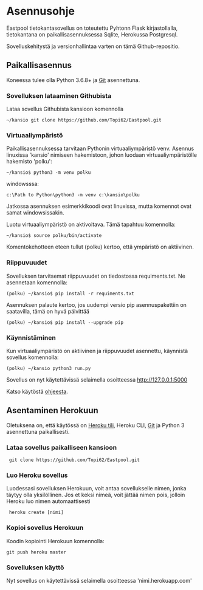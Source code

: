 # Asennusohje

Eastpool tietokantasovellus on toteutettu Pyhtonn Flask kirjastollalla, tietokantana on 
paikallisasennuksessa Sqlite, Herokussa Postgresql.

Sovelluskehitystä ja versionhallintaa varten on tämä Github-repositio.

## Paikallisasennus

Koneessa tulee olla Python 3.6.8+ ja [Git](https://git-scm.com) asennettuna. 

### Sovelluksen lataaminen Githubista

Lataa sovellus Githubista kansioon komennolla

```~/kansio git clone https://github.com/Topi62/Eastpool.git```

### Virtuaaliympäristö

Paikallisasennuksessa tarvitaan Pythonin virtuaaliympäristö venv. Asennus linuxissa 'kansio'
nimiseen hakemistoon, johon luodaan virtuaaliympäristölle hakemisto 'polku':

```~/kansio$ python3 -m venv polku```

windowsssa:

```c:\Path to Python\python3 -m venv c:\kansio\polku```

Jatkossa asennuksen esimerkkikoodi ovat linuxissa, mutta komennot ovat
samat windowsissakin.

Luotu virtuaaliympäristö on aktivoitava. Tämä tapahtuu komennolla:

```~/kansio$ source polku/bin/activate```

Komentokehotteen eteen tullut (polku) kertoo, että ympäristö on aktiivinen.


### Riippuvuudet

Sovelluksen tarvitsemat riippuvuudet on tiedostossa requiments.txt. Ne asennetaan komennolla:

```(polku) ~/kansio$ pip install -r requiments.txt```

Asennuksen palaute kertoo, jos uudempi versio pip asennuspakettiin  on saatavilla,
tämä on hyvä päivittää

```(polku) ~/kansio$ pip install --upgrade pip```

### Käynnistäminen

Kun virtuaaliympäristö on aktiivinen ja riippuvuudet asennettu, käynnistä sovellus komennolla:

```(polku) ~/kansio python3 run.py```

Sovellus on nyt käytettävissä selaimella osoitteessa http://127.0.0.1:5000

Katso käytöstä [ohjeesta](käyttöohje.md).

## Asentaminen Herokuun

Oletuksena on, että käytössä on [Heroku tili](https://signup.heroku.com/signup/dc), Heroku CLI, [Git](https://git-scm.com) ja Python 3 asennettuna paikallisesti.

### Lataa sovellus paikalliseen kansioon

``` git clone https://github.com/Topi62/Eastpool.git```

### Luo Heroku sovellus

Luodessasi sovelluksen Herokuun, voit antaa sovellukselle nimen, jonka täytyy olla yksilöllinen. Jos et keksi nimeä, voit jättää
nimen pois, jolloin Heroku luo nimen automaattisesti

``` heroku create [nimi]```

### Kopioi sovellus Herokuun

Koodin kopiointi Herokuun komennolla:

```git push heroku master```

### Sovelluksen käyttö

Nyt sovellus on käytettävissä selaimella osoitteessa 'nimi.herokuapp.com'
